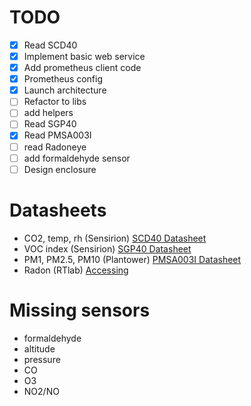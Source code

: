 
# TODO

- [x] Read SCD40
- [x] Implement basic web service
- [x] Add prometheus client code
- [x] Prometheus config
- [x] Launch architecture
- [ ] Refactor to libs
- [ ] add helpers
- [ ] Read SGP40
- [x] Read PMSA003I
- [ ] read Radoneye
- [ ] add formaldehyde sensor
- [ ] Design enclosure

# Datasheets

- CO2, temp, rh (Sensirion) [SCD40 Datasheet](https://cdn.sparkfun.com/assets/d/4/9/a/d/Sensirion_CO2_Sensors_SCD4x_Datasheet.pdf)
- VOC index (Sensirion) [SGP40 Datasheet](https://sensirion.com/media/documents/296373BB/6203C5DF/Sensirion_Gas_Sensors_Datasheet_SGP40.pdf)
- PM1, PM2.5, PM10 (Plantower) [PMSA003I Datasheet](https://cdn-shop.adafruit.com/product-files/4632/4505_PMSA003I_series_data_manual_English_V2.6.pdf)
- Radon (RTlab) [Accessing](https://www.reddit.com/r/radon/comments/zis0s5/radon_eye_rd200_w_bluetooth_connecting_wo_mobile/)

# Missing sensors

- formaldehyde
- altitude
- pressure
- CO
- O3
- NO2/NO

